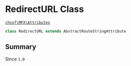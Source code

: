 # RedirectURL Class

[`chsxf\MFX\Attributes`](API-Namespace-Attributes)

```php
class RedirectURL extends AbstractRouteStringAttribute
```

## Summary

Since `1.0`

